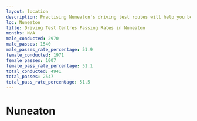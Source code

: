 ```yaml
---
layout: location
description: Practising Nuneaton's driving test routes will help you become more confident in your gear-changing abilities.
loc: Nuneaton
title: Driving Test Centres Passing Rates in Nuneaton
months: N/A
male_conducted: 2970
male_passes: 1540
male_passes_rate_percentage: 51.9
female_conducted: 1971
female_passes: 1007
female_pass_rate_percentage: 51.1
total_conducted: 4941
total_passes: 2547
total_pass_rate_percentage: 51.5
---
```


# Nuneaton
